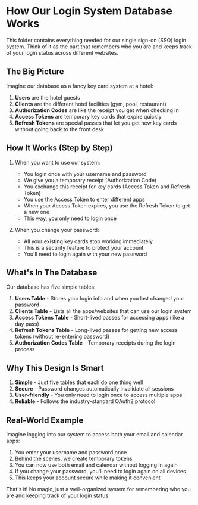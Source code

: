 # How Our Login System Database Works

This folder contains everything needed for our single sign-on (SSO) login system. Think of it as the part that remembers who you are and keeps track of your login status across different websites.

## The Big Picture

Imagine our database as a fancy key card system at a hotel:

1. **Users** are the hotel guests
2. **Clients** are the different hotel facilities (gym, pool, restaurant)
3. **Authorization Codes** are like the receipt you get when checking in
4. **Access Tokens** are temporary key cards that expire quickly
5. **Refresh Tokens** are special passes that let you get new key cards without going back to the front desk

## How It Works (Step by Step)

1. When you want to use our system:
   - You login once with your username and password
   - We give you a temporary receipt (Authorization Code)
   - You exchange this receipt for key cards (Access Token and Refresh Token)
   - You use the Access Token to enter different apps
   - When your Access Token expires, you use the Refresh Token to get a new one
   - This way, you only need to login once

2. When you change your password:
   - All your existing key cards stop working immediately
   - This is a security feature to protect your account
   - You'll need to login again with your new password

## What's In The Database

Our database has five simple tables:

1. **Users Table** - Stores your login info and when you last changed your password
2. **Clients Table** - Lists all the apps/websites that can use our login system
3. **Access Tokens Table** - Short-lived passes for accessing apps (like a day pass)
4. **Refresh Tokens Table** - Long-lived passes for getting new access tokens (without re-entering password)
5. **Authorization Codes Table** - Temporary receipts during the login process

## Why This Design Is Smart

1. **Simple** - Just five tables that each do one thing well
2. **Secure** - Password changes automatically invalidate all sessions
3. **User-friendly** - You only need to login once to access multiple apps
4. **Reliable** - Follows the industry-standard OAuth2 protocol 

## Real-World Example

Imagine logging into our system to access both your email and calendar apps:

1. You enter your username and password once
2. Behind the scenes, we create temporary tokens
3. You can now use both email and calendar without logging in again
4. If you change your password, you'll need to login again on all devices
5. This keeps your account secure while making it convenient

That's it! No magic, just a well-organized system for remembering who you are and keeping track of your login status.